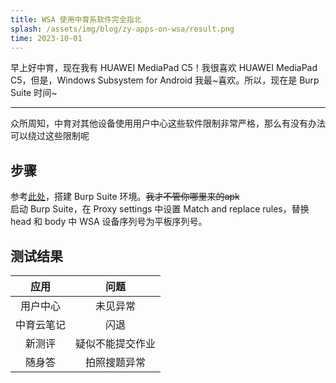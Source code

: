 ```yaml
---
title: WSA 使用中育系软件完全指北
splash: /assets/img/blog/zy-apps-on-wsa/result.png
time: 2023-10-01
---
```


早上好中育，现在我有 HUAWEI MediaPad C5！我很喜欢 HUAWEI MediaPad C5，但是，Windows Subsystem for Android 我最~喜欢。所以，现在是 Burp Suite 时间~

---

众所周知，中育对其他设备使用用户中心这些软件限制非常严格，那么有没有办法可以绕过这些限制呢

## 步骤

参考[此处](/blog/其他的乱七八糟的东西/2023-09-30-prep-android-for-burp)，搭建 Burp Suite 环境。~~我才不管你哪里来的apk~~  
启动 Burp Suite，在 Proxy settings 中设置 Match and replace rules，替换 head 和 body 中 WSA 设备序列号为平板序列号。

## 测试结果

|    应用    |       问题       |
| :--------: | :--------------: |
|  用户中心  |     未见异常     |
| 中育云笔记 |       闪退       |
|   新测评   | 疑似不能提交作业 |
|   随身答   |   拍照搜题异常   |
